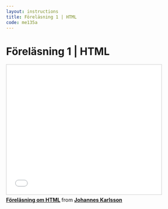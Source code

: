 ```yaml
---
layout: instructions
title: Föreläsning 1 | HTML
code: me135a
---
```


# Föreläsning 1 | HTML

<div class="video">
    <iframe src="//www.slideshare.net/slideshow/embed_code/key/dQPDLAPhl66JdS" width="425" height="355" frameborder="0" marginwidth="0" marginheight="0" scrolling="no" style="border:1px solid #CCC; border-width:1px; margin-bottom:5px; max-width: 100%;" allowfullscreen> </iframe> <div style="margin-bottom:5px"> <strong> <a href="//www.slideshare.net/jokarlsson/frelsning-om-html" title="Föreläsning om HTML" target="_blank">Föreläsning om HTML</a> </strong> from <strong><a href="//www.slideshare.net/jokarlsson" target="_blank">Johannes Karlsson</a></strong> </div>
</div>
